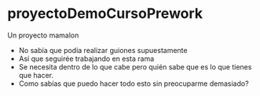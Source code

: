 # proyectoDemoCursoPrework
Un proyecto mamalon

* No sabía que podía realizar guiones supuestamente
* Así que seguirée trabajando en esta rama
* Se necesita dentro de lo que cabe pero quién sabe que es lo que tienes que hacer.
* Como sabías que puedo hacer todo esto sin preocuparme demasiado?
